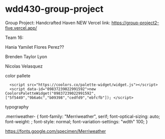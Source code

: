 # wdd430-group-project
Group Project: Handcrafted Haven
NEW Vercel link: https://group-project2-five.vercel.app/

Team 16:

Hania Yamilet Flores Perez??

Brenden Taylor Lyon

Nicolas Velasquez

color pallete
<!-- Coolors Palette Widget -->
      <script src="https://coolors.co/palette-widget/widget.js"></script>
      <script data-id="09837239022991592">new CoolorsPaletteWidget("09837239022991592", ["5f5449","9b6a6c","b09398","cedfd9","ebfcfb"]); </script>
typography
<link rel="preconnect" href="https://fonts.googleapis.com">
<link rel="preconnect" href="https://fonts.gstatic.com" crossorigin>
<link href="https://fonts.googleapis.com/css2?family=Merriweather:ital,opsz,wght@0,18..144,300..900;1,18..144,300..900&display=swap" rel="stylesheet">

.merriweather-<uniquifier> {
  font-family: "Merriweather", serif;
  font-optical-sizing: auto;
  font-weight: <weight>;
  font-style: normal;
  font-variation-settings:
    "wdth" 100;
}

https://fonts.google.com/specimen/Merriweather
